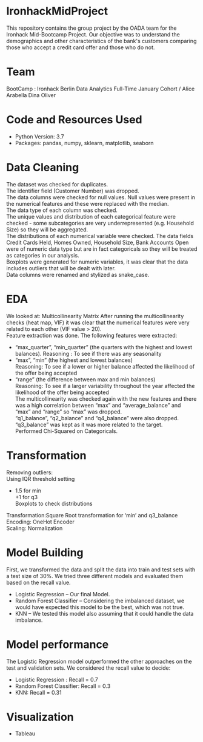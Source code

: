# IronhackMidProject

This repository contains the group project by the OADA team for the Ironhack Mid-Bootcamp Project. Our objective was to understand the demographics and other characteristics of the bank's customers comparing those who accept a credit card offer and those who do not.

# Team
BootCamp : Ironhack Berlin Data Analytics Full-Time January Cohort /
Alice
Arabella 
Dina
Oliver
<br/>
# Code and Resources Used
- Python Version: 3.7 <br/>
- Packages: pandas, numpy, sklearn, matplotlib, seaborn <br/>

# Data Cleaning
The dataset was checked for duplicates.<br/>
The identifier field (Customer Number) was dropped.<br/>
The data columns were checked for null values. Null values were present in the numerical features and these were replaced with the median. <br/>
The data type of each column was checked. <br/>
The unique values and distribution of each categorical feature were checked - some subcategories are very underrepresented (e.g. Household Size) so they will be aggregated.<br/>
The distributions of each numerical variable were checked. The data fields Credit Cards Held, Homes Owned, Household Size, Bank Accounts Open   were of numeric data type but are in fact categoricals so they will be treated as categories in our analysis.<br/>
Boxplots were generated for numeric variables, it was clear that the data includes outliers that will be dealt with later.<br/>
Data columns were renamed and stylized as snake_case.<br/>


# EDA
We looked at:
Multicollinearity Matrix 
After running the multicollinearity checks (heat map, VIF) it was clear that the numerical features were very related to each other (VIF value > 20). <br/>
Feature extraction was done. The following features were extracted: <br/>
- “max_quarter”, “min_quarter” (the quarters with the highest and lowest balances). Reasoning : To see if there was any seasonality<br/>
-  “max”, “min” (the highest and lowest balances)<br/>
Reasoning: To see if a lower or higher balance affected the likelihood of the offer being accepted<br/>
-  “range” (the difference between max and min balances)<br/>
Reasoning:  To see if a larger variability throughout the year affected the likelihood of the offer being accepted<br/>
The multicollinearity was checked again with the new features and there was a high correlation between “max” and “average_balance” and “max” and “range” so “max” was dropped.<br/>
“q1_balance”, “q2_balance” and “q4_balance” were also dropped. “q3_balance” was kept as it was more related to the target.<br/>
Performed Chi-Squared on Categoricals. <br/>



# Transformation
Removing outliers: <br/>
 Using IQR threshold setting <br/>
 + 1.5 for min <br/>
 +1 for q3 <br/>
 Boxplots to check distributions <br/>

Transformation:Square Root transformation for ‘min’ and q3_balance <br/>
Encoding: OneHot Encoder <br/>
Scaling: Normalization <br/>
 
# Model Building
First, we transformed the data and split the data into train and test sets with a test size of 30%.
We tried three different models and evaluated them based on the recall value.
- Logistic Regression – Our final Model.
- Random Forest Classifier – Considering the imbalanced dataset, we would have expected this model to be the best, which was not true.
- KNN – We tested this model also assuming that it could handle the data imbalance.

# Model performance
The Logistic Regression model outperformed the other approaches on the test and validation sets. We considered the recall value to decide:
- Logistic Regression : Recall  = 0.7
- Random Forest Classifier: Recall = 0.3
- KNN: Recall = 0.31

# Visualization
- Tableau
